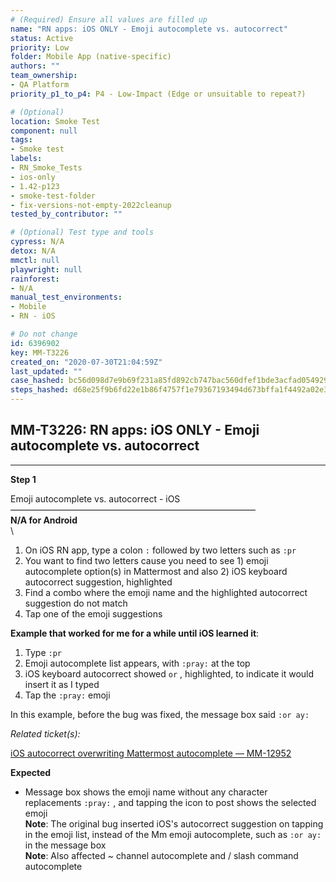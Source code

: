 ```yaml
---
# (Required) Ensure all values are filled up
name: "RN apps: iOS ONLY - Emoji autocomplete vs. autocorrect"
status: Active
priority: Low
folder: Mobile App (native-specific)
authors: ""
team_ownership: 
- QA Platform
priority_p1_to_p4: P4 - Low-Impact (Edge or unsuitable to repeat?)

# (Optional)
location: Smoke Test
component: null
tags: 
- Smoke test
labels: 
- RN_Smoke_Tests
- ios-only
- 1.42-p123
- smoke-test-folder
- fix-versions-not-empty-2022cleanup
tested_by_contributor: ""

# (Optional) Test type and tools
cypress: N/A
detox: N/A
mmctl: null
playwright: null
rainforest: 
- N/A
manual_test_environments: 
- Mobile
- RN - iOS

# Do not change
id: 6396902
key: MM-T3226
created_on: "2020-07-30T21:04:59Z"
last_updated: ""
case_hashed: bc56d098d7e9b69f231a85fd892cb747bac560dfef1bde3acfad05492987a4be134f671bd3d119775c3b5f2c21cb2a5c
steps_hashed: d68e25f9b6fd22e1b86f4757f1e79367193494d673bffa1f4492a02e3dee3ff38535f64d930aaad091cc43421ddf8bb6
---
```


<!-- (Auto-generated) Based on frontmatter's "key" and "name" -->

## MM-T3226: RN apps: iOS ONLY - Emoji autocomplete vs. autocorrect

---

**Step 1**

Emoji autocomplete vs. autocorrect - iOS\
————————————————————————————\
**N/A for Android**\
\\

1. On iOS RN app, type a colon `:` followed by two letters such as `:pr`
2. You want to find two letters cause you need to see 1) emoji autocomplete option(s) in Mattermost and also 2) iOS keyboard autocorrect suggestion, highlighted
3. Find a combo where the emoji name and the highlighted autocorrect suggestion do not match
4. Tap one of the emoji suggestions

**Example that worked for me for a while until iOS learned it**:

1. Type `:pr`
2. Emoji autocomplete list appears, with `:pray:` at the top
3. iOS keyboard autocorrect showed `or` , highlighted, to indicate it would insert it as I typed
4. Tap the `:pray:` emoji

In this example, before the bug was fixed, the message box said `:or ay:`

_Related ticket(s):_

[iOS autocorrect overwriting Mattermost autocomplete — MM-12952](https://mattermost.atlassian.net/browse/MM-12952)

**Expected**

- Message box shows the emoji name without any character replacements `:pray:` , and tapping the icon to post shows the selected emoji
  \
  **Note**: The original bug inserted iOS's autocorrect suggestion on tapping in the emoji list, instead of the Mm emoji autocomplete, such as `:or ay:` in the message box\
  **Note**: Also affected \~ channel autocomplete and / slash command autocomplete
